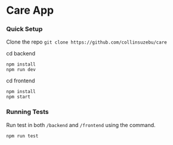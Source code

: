 # Care App

### Quick Setup

Clone the repo `git clone https://github.com/collinsuzebu/care`

cd backend

```
npm install
npm run dev
```

cd frontend

```
npm install
npm start
```

### Running Tests

Run test in both `/backend` and `/frontend` using the command.

```
npm run test
```
